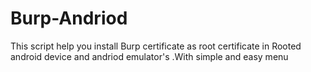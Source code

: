 # Burp-Andriod
This script help you install Burp certificate  as root certificate in Rooted android device and andriod emulator's .With simple and easy menu


